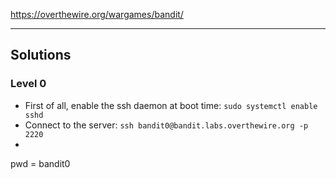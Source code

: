 https://overthewire.org/wargames/bandit/  

---

## Solutions 

### Level 0 

- First of all, enable the ssh daemon at boot time: `sudo systemctl enable sshd`  
- Connect to the server: `ssh bandit0@bandit.labs.overthewire.org -p 2220`
- 

pwd = bandit0
